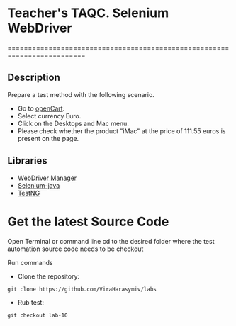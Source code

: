 # Teacher's TAQC. Selenium WebDriver

=========================================================================

## Description

Prepare a test method with the following scenario.

 - Go to [openCart](https://demo.opencart.com/).
 - Select currency Euro.
 - Click on the Desktops and Mac menu.
 - Please check whether the product "iMac" at the price of 111.55 euros is present on the page.

## Libraries

 - [WebDriver Manager](https://bonigarcia.dev/webdrivermanager/)
 - [Selenium-java](https://mvnrepository.com/artifact/org.seleniumhq.selenium/selenium-java)
 - [TestNG](https://mvnrepository.com/artifact/org.testng/testng)

Get the latest Source Code
===========================
Open Terminal or command line
cd to the desired folder where the test automation source code needs to be checkout

Run commands
- Clone the repository:
```shell
git clone https://github.com/ViraHarasymiv/labs
```
- Rub test:
```shell
git checkout lab-10
```